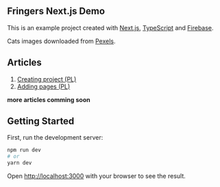 ## Fringers Next.js Demo

This is an example project created with [Next.js](https://nextjs.org/), [TypeScript](https://www.typescriptlang.org/) and [Firebase](https://firebase.google.com/).

Cats images downloaded from [Pexels](https://www.pexels.com/).

## Articles

1. [Creating project (PL)](https://fringers.pl/blog/20201106_statyczna-strona-w-next-js-1-konfiguracja-projektu)
2. [Adding pages (PL)](https://fringers.pl/blog/20201110_statyczna-strona-w-next-js-2-dynamiczne-podstrony)

**more articles comming soon**

## Getting Started

First, run the development server:

```bash
npm run dev
# or
yarn dev
```

Open [http://localhost:3000](http://localhost:3000) with your browser to see the result.

